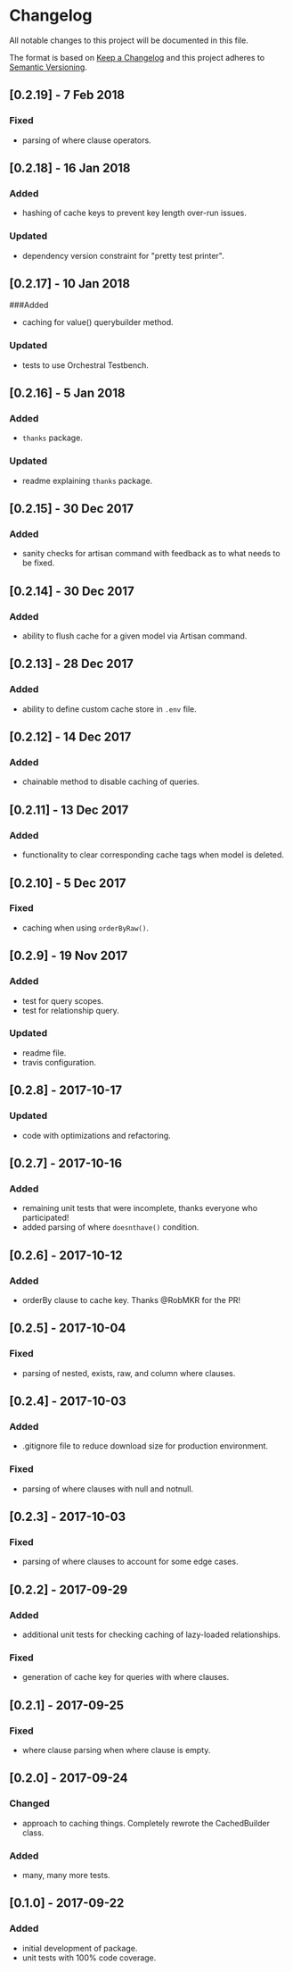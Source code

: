 # Changelog
All notable changes to this project will be documented in this file.

The format is based on [Keep a Changelog](http://keepachangelog.com/en/1.0.0/)
and this project adheres to [Semantic Versioning](http://semver.org/spec/v2.0.0.html).

## [0.2.19] - 7 Feb 2018
### Fixed
- parsing of where clause operators.

## [0.2.18] - 16 Jan 2018
### Added
- hashing of cache keys to prevent key length over-run issues.

### Updated
- dependency version constraint for "pretty test printer".

## [0.2.17] - 10 Jan 2018
###Added
- caching for value() querybuilder method.

### Updated
- tests to use Orchestral Testbench.

## [0.2.16] - 5 Jan 2018
### Added
- `thanks` package.

### Updated
- readme explaining `thanks` package.

## [0.2.15] - 30 Dec 2017
### Added
- sanity checks for artisan command with feedback as to what needs to be fixed.

## [0.2.14] - 30 Dec 2017
### Added
- ability to flush cache for a given model via Artisan command.

## [0.2.13] - 28 Dec 2017
### Added
- ability to define custom cache store in `.env` file.

## [0.2.12] - 14 Dec 2017
### Added
- chainable method to disable caching of queries.

## [0.2.11] - 13 Dec 2017
### Added
- functionality to clear corresponding cache tags when model is deleted.

## [0.2.10] - 5 Dec 2017
### Fixed
- caching when using `orderByRaw()`.

## [0.2.9] - 19 Nov 2017
### Added
- test for query scopes.
- test for relationship query.

### Updated
- readme file.
- travis configuration.

## [0.2.8] - 2017-10-17
### Updated
- code with optimizations and refactoring.

## [0.2.7] - 2017-10-16
### Added
- remaining unit tests that were incomplete, thanks everyone who participated!
- added parsing of where `doesnthave()` condition.

## [0.2.6] - 2017-10-12
### Added
- orderBy clause to cache key. Thanks @RobMKR for the PR!

## [0.2.5] - 2017-10-04
### Fixed
- parsing of nested, exists, raw, and column where clauses.

## [0.2.4] - 2017-10-03
### Added
- .gitignore file to reduce download size for production environment.

### Fixed
- parsing of where clauses with null and notnull.

## [0.2.3] - 2017-10-03
### Fixed
- parsing of where clauses to account for some edge cases.

## [0.2.2] - 2017-09-29
### Added
- additional unit tests for checking caching of lazy-loaded relationships.

### Fixed
- generation of cache key for queries with where clauses.

## [0.2.1] - 2017-09-25
### Fixed
- where clause parsing when where clause is empty.

## [0.2.0] - 2017-09-24
### Changed
- approach to caching things. Completely rewrote the CachedBuilder class.

### Added
- many, many more tests.

## [0.1.0] - 2017-09-22
### Added
- initial development of package.
- unit tests with 100% code coverage.
